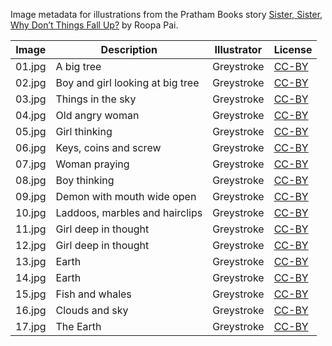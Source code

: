 Image metadata for illustrations from the Pratham Books story [Sister, Sister, Why Don’t Things Fall Up?](https://storyweaver.org.in/stories/188-sister-sister-why-don-t-things-fall-up) by Roopa Pai.

Image | Description | Illustrator | License
----- | ----------- | ----------- | -------
01.jpg | A big tree | Greystroke | [CC-BY](https://creativecommons.org/licenses/by/4.0/)
02.jpg | Boy and girl looking at big tree | Greystroke | [CC-BY](https://creativecommons.org/licenses/by/4.0/)
03.jpg | Things in the sky | Greystroke | [CC-BY](https://creativecommons.org/licenses/by/4.0/)
04.jpg | Old angry woman | Greystroke | [CC-BY](https://creativecommons.org/licenses/by/4.0/)
05.jpg | Girl thinking | Greystroke | [CC-BY](https://creativecommons.org/licenses/by/4.0/)
06.jpg | Keys, coins and screw | Greystroke | [CC-BY](https://creativecommons.org/licenses/by/4.0/)
07.jpg | Woman praying | Greystroke | [CC-BY](https://creativecommons.org/licenses/by/4.0/)
08.jpg | Boy thinking | Greystroke | [CC-BY](https://creativecommons.org/licenses/by/4.0/)
09.jpg | Demon with mouth wide open | Greystroke | [CC-BY](https://creativecommons.org/licenses/by/4.0/)
10.jpg | Laddoos, marbles and hairclips | Greystroke | [CC-BY](https://creativecommons.org/licenses/by/4.0/)
11.jpg | Girl deep in thought | Greystroke | [CC-BY](https://creativecommons.org/licenses/by/4.0/)
12.jpg | Girl deep in thought | Greystroke | [CC-BY](https://creativecommons.org/licenses/by/4.0/)
13.jpg | Earth | Greystroke | [CC-BY](https://creativecommons.org/licenses/by/4.0/)
14.jpg | Earth | Greystroke | [CC-BY](https://creativecommons.org/licenses/by/4.0/)
15.jpg | Fish and whales | Greystroke | [CC-BY](https://creativecommons.org/licenses/by/4.0/)
16.jpg | Clouds and sky | Greystroke | [CC-BY](https://creativecommons.org/licenses/by/4.0/)
17.jpg | The Earth | Greystroke | [CC-BY](https://creativecommons.org/licenses/by/4.0/)